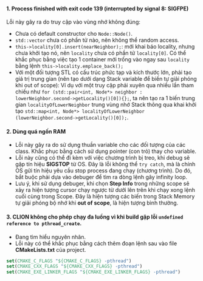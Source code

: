 #### 1. Process finished with exit code 139 (interrupted by signal 8: SIGFPE)

Lỗi này gây ra do truy cập vào vùng nhớ không đúng:

* Chưa có default constructor cho ```Node::Node()```.
* ```std::vector``` chưa có phần tử nào, nên không thể random access.
* ```this->locality[0].insert(nearNeighbor);```: mới khai báo locality, nhưng chưa khởi tạo nó, nên ```locality``` chưa có phần tử ```locality[0]```. 
Có thể khắc phục bằng việc tạo 1 container mới trống vào ngay sau ```locality``` bằng lệnh ```this->locality.emplace_back();```
* Với một đối tượng STL có cấu trúc phức tạp và kích thước lớn, phải tạo giá trị trung gian (nên tạo dưới dạng Stack variable để biến tự giải phóng khi out of scope): 
Ví dụ với một truy cập phải xuyên qua nhiều lần tham chiếu như ```for (std::pair<int, Node*> neighbor : lowerNeighbor.second->getLocality()[0]){};```,
ta nên tạo ra 1 biến trung gian ```localityOfLowerNeighbor``` trung vùng nhớ Stack thông qua khai khởi tạo ```std::map<int, Node*> localityOfLowerNeighbor (lowerNeighbor.second->getLocality()[0]);```.


#### 2. Dùng quá ngốn RAM

* Lỗi này gây ra do sử dụng thuần variable cho các đối tượng của các class. Khắc phục bằng cách sử dụng pointer (con trỏ) thay cho variable.
* Lỗi này cũng có thể đi kèm với việc chương trình bị treo, khi debug sẽ gặp tín hiệu **SIGSTOP** từ OS. Đây là lỗi không thể ```try catch```,
mà là chính OS gửi tín hiệu yêu cầu stop process đang chạy (chương trình). Do đó, bắt buộc phải dựa vào debuger để tìm ra dòng lệnh gây infinity loop. 
* Lưu ý, khi sử dụng debuger, khi chọn **Step Info** trong những scope sẽ xảy ra hiện tượng cursor chạy ngược từ dưới lên trên
khi chạy xong lệnh cuối cùng trong Scope. Đây là hiện tượng các biến trong Stack Memory tự giải phóng bộ nhớ khi **out of scope**, là hiện tượng bình thường.

#### 3. CLION không cho phép chạy đa luồng vì khi build gặp lỗi **```undefined reference to pthread_create```**.

* Đang tìm hiểu nguyên nhân. 
* Lỗi này có thể khắc phục bằng cách thêm đoạn lệnh sau vào file **CMakeLists.txt** của project.
```cmake 
set(CMAKE_C_FLAGS "${CMAKE_C_FLAGS} -pthread")
set(CMAKE_CXX_FLAGS "${CMAKE_CXX_FLAGS} -pthread")
set(CMAKE_EXE_LINKER_FLAGS "${CMAKE_EXE_LINKER_FLAGS} -pthread")
```

